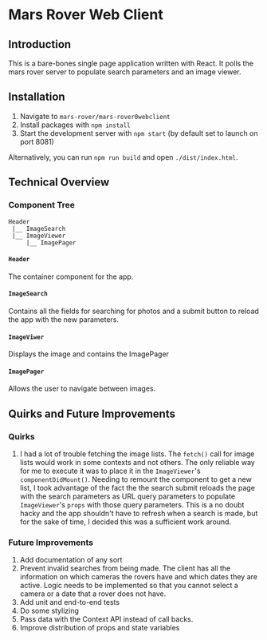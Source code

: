 # Mars Rover Web Client
## Introduction
This is a bare-bones single page application written with React. It polls the mars rover server to populate search parameters and an image viewer.

## Installation
1. Navigate to `mars-rover/mars-rover0webclient`
2. Install packages with `npm install`
3. Start the development server with `npm start` (by default set to launch on port 8081)

Alternatively, you can run `npm run build` and open `./dist/index.html`.

## Technical Overview
### Component Tree
```
Header
 |__ ImageSearch
 |__ ImageViewer
     |__ ImagePager
```
#### `Header`
The container component for the app.

#### `ImageSearch`
Contains all the fields for searching for photos and a submit button to reload the app with the new parameters.

#### `ImageViwer`
Displays the image and contains the ImagePager

#### `ImagePager`
Allows the user to navigate between images.

## Quirks and Future Improvements
### Quirks
1. I had a lot of trouble fetching the image lists. The `fetch()` call for image lists would work in some contexts and not others.
The only reliable way for me to execute it was to place it in the `ImageViewer`'s `componentDidMount()`. Needing to remount the component to get a new list,
I took advantage of the fact the the search submit reloads the page with the search parameters as URL query parameters to populate `ImageViewer`'s `props` with those query parameters.
This is a no doubt hacky and the app shouldn't have to refresh when a search is made, but for the sake of time, I decided this was a sufficient work around.

### Future Improvements
1. Add documentation of any sort
2. Prevent invalid searches from being made. The client has all the information on which cameras the rovers have and which dates they are active.
Logic needs to be implemented so that you cannot select a camera or a date that a rover does not have.
3. Add unit and end-to-end tests
4. Do some stylizing
5. Pass data with the Context API instead of call backs.
6. Improve distribution of props and state variables
